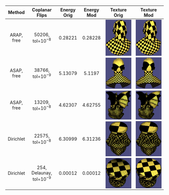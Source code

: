 | Method      | Coplanar Flips | Energy Orig | Energy Mod | Texture Orig | Texture Mod |
| :---------: | :------------: | :---------: | :--------: | :----------: | :---------: |
|  ARAP, free |  50206, tol=$10^{-8}$         | 0.28221     | 0.28228    | <img align="center" src="./superman_arap1_orig_tol8.png" width="300"> | <img align="center" src="./superman_arap1_mod_tol8.png" width="300"> |
|  ASAP, free |  38766, tol=$10^{-9}$         | 5.13079     | 5.1197     | <img align="center" src="./superman_asap1_orig_tol9.png" width="300"> | <img align="center" src="./superman_asap1_mod_tol9.png" width="300"> |
|  ASAP, free | 13209, tol=$10^{-8}$           | 4.62307     | 4.62755    | <img align="center" src="./gargoyle_asap1_orig_tol8.png" width="300"> | <img align="center" src="./gargoyle_asap1_mod_tol8.png" width="300"> |
|  Dirichlet  | 22575,  tol=$10^{-8}$         | 6.30999     | 6.31236    | <img align="center" src="./vaselion_dirichlet_orig_tol8.png" width="300"> | <img align="center" src="./vaselion_dirichlet_mod_tol8.png" width="300"> |
|  Dirichlet  | 254, Delaunay, tol=$10^{-9}$            | 0.00012     | 0.00012    | <img align="center" src="./stripe_dirichlet_orig_tol9_d.png" width="300"> | <img align="center" src="./stripe_dirichlet_mod_tol9_d.png" width="300"> |
